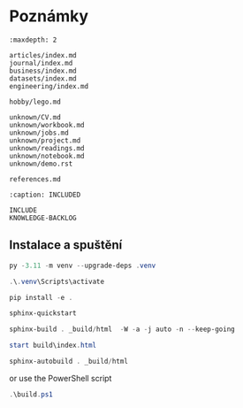 # Poznámky

```{toctree}
:maxdepth: 2

articles/index.md
journal/index.md
business/index.md
datasets/index.md
engineering/index.md

hobby/lego.md

unknown/CV.md
unknown/workbook.md
unknown/jobs.md
unknown/project.md
unknown/readings.md
unknown/notebook.md
unknown/demo.rst

references.md
```

```{toctree}
:caption: INCLUDED

INCLUDE
KNOWLEDGE-BACKLOG
```

## Instalace a spuštění

```powershell
py -3.11 -m venv --upgrade-deps .venv
```

```powershell
.\.venv\Scripts\activate
```

```powershell
pip install -e .
```

```powershell
sphinx-quickstart
```

```powershell
sphinx-build . _build/html  -W -a -j auto -n --keep-going
```

```powershell
start build\index.html
```

```powershell
sphinx-autobuild . _build/html
```

or use the PowerShell script

```powershell
.\build.ps1
```
